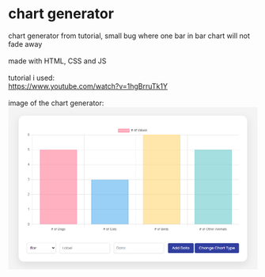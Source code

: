 # chart generator

chart generator from tutorial, small bug where one bar in bar chart will not fade away
</br>
</br>
made with HTML, CSS and JS
</br>
</br>
tutorial i used:
</br>
<https://www.youtube.com/watch?v=1hgBrruTk1Y>
</br>
</br>
image of the chart generator:
</br>
![image](./project_image/image.png)
